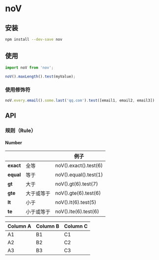 # noV

## 安装

```bash
npm install --dev-save nov
```

## 使用

```js
import noV from 'nov';

noV().maxLength().test(myValue);
```

### 使用修饰符

```js
noV.every.email().some.last('qq.com').test([email1, email2, email3])
```

## API

### 规则（Rule）

#### Number
|           |            | 例子                  |
| --------- | ---------- | --------------------- |
| **exact** | 全等       | noV().exact().test(6) |
| **equal** | 等于       | noV().equal().test(1) |
| **gt**    | 大于       | noV().gt(6).test(7)   |
| **gte**   | 大于或等于 | noV().gte(6).test(6)  |
| **lt**    | 小于       | noV().lt(6).test(5)   |
| **te**    | 小于或等于 | noV().lte(6).test(6)  |


| Column A | Column B | Column C |
| -------- | -------- | -------- |
| A1       | B1       | C1       |
| A2       | B2       | C2       |
| A3       | B3       | C3       |